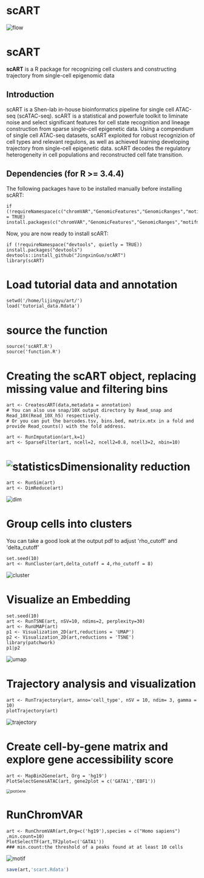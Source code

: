 # scART
![flow](image/flow.png)


# scART
**scART** is a R package for recognizing cell clusters and constructing trajectory from single-cell epigenomic data

## Introduction
scART is a Shen-lab in-house bioinformatics pipeline for single cell ATAC-seq (scATAC-seq).
scART is a statistical and powerfule toolkit to liminate noise and select significant features for cell state 
recognition and lineage construction from sparse single-cell epigenetic data. Using a compendium of single cell 
ATAC-seq datasets, scART exploited for robust recognizion of cell types and relevant regulons, as well as 
achieved learning developing trajectory from single-cell epigenetic data. scART decodes the regulatory heterogeneity 
in cell populations and reconstructed cell fate transition.

## Dependencies (for R >= 3.4.4)
The following packages have to be installed manually before installing scART:

```{r}
if (!requireNamespace(c("chromVAR","GenomicFeatures","GenomicRanges","motifmatchr","JASPAR2018","textTinyR","Matrix","text2vec","irlba","Rtsne","densityClust","scales","ggplot2","data.table","ChIPseeker","uwot","ggpubr","cowplot","SummarizedExperiment","monocle","RColorBrewer","scatterplot3d")),quietly = TRUE)
install.packages(c("chromVAR","GenomicFeatures","GenomicRanges","motifmatchr","JASPAR2018","textTinyR","Matrix","text2vec","irlba","Rtsne","densityClust","scales","ggplot2","data.table","ChIPseeker","uwot","ggpubr","cowplot","SummarizedExperiment","monocle","RColorBrewer","scatterplot3d"))
```

Now, you are now ready to install scART:

```{r}
if (!requireNamespace("devtools", quietly = TRUE)) install.packages("devtools")
devtools::install_github("JingxinGuo/scART") 
library(scART)
```

# Load tutorial data and annotation  
```{r}
setwd('/home/lijingyu/art/')
load('tutorial_data.Rdata')
```

# source the function
```{r}
source('scART.R')
source('function.R')
```

# Creating the scART object, replacing missing value and filtering bins
```{r message=FALSE, warning=FALSE, include=FALSE, paged.print=FALSE}
art <- CreatescART(data,metadata = annotation)  
# You can also use snap/10X output directory by Read_snap and Read_10X(Read_10X_h5) respectively.
# Or you can put the barcodes.tsv, bins.bed, matrix.mtx in a fold and provide Read_counts() with the fold address.

art <- RunImputation(art,k=1)
art <- SparseFilter(art, ncell=2, ncell2=0.8, ncell3=2, nbin=10)
```

# ![statistics](image/statistics.png)Dimensionality reduction 

```{r include=FALSE}
art <- RunSim(art)
art <- DimReduce(art)
```

![dim](README.assets/dim.png)

# Group cells into clusters

You can take a good look at the output pdf to adjust 'rho_cutoff' and 'delta_cutoff'

```{r message=FALSE, warning=FALSE, include=FALSE, paged.print=FALSE}
set.seed(10) 
art <- RunCluster(art,delta_cutoff = 4,rho_cutoff = 8)
```

![cluster](README.assets/cluster.png)

# Visualize an Embedding

```{r}
set.seed(10) 
art <- RunTSNE(art, nSV=10, ndims=2, perplexity=30)
art <- RunUMAP(art)
p1 <- Visualization_2D(art,reductions = 'UMAP') 
p2 <- Visualization_2D(art,reductions = 'TSNE')
library(patchwork)
p1|p2

```

![umap](README.assets/umap.png)

# Trajectory analysis and visualization

```{r}
art <- RunTrajectory(art, anno='cell_type', nSV = 10, ndim= 3, gamma = 10)
plotTrajectory(art)
```

![trajectory](README.assets/trajectory.png)

# Create cell-by-gene matrix and explore gene accessibility score

```{r}
art <- MapBin2Gene(art, Org = 'hg19')
PlotSelectGenesATAC(art, gene2plot = c('GATA1','EBF1'))  
```

<img src="image/plotGene.png" alt="plotGene" style="zoom: 67%;" />

# RunChromVAR 


```{r}
art <- RunChromVAR(art,Org=c('hg19'),species = c("Homo sapiens") ,min.count=10)
PlotSelectTF(art,TF2plot=c('GATA1'))
### min.count:the threshold of a peaks found at at least 10 cells
```

![motif](image/motif.png)

```R
save(art,'scart.Rdata')
```

